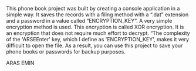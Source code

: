 This phone book project was built by creating a console application in a simple way. It saves the records with a filing method with a “.dat” extension and a password in a value called “ENCRYPTION_KEY”. A very simple encryption method is used. This encryption is called XOR encryption. It is an encryption that does not require much effort to decrypt. “The complexity of the 'ARSEEnter' key, which I define as 'ENCRYPTION_KEY', makes it very difficult to open the file. As a result, you can use this project to save your phone books or passwords for backup purposes.

ARAS EMIN
